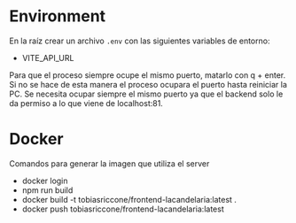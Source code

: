 # Environment
En la raíz crear un archivo `.env` con las siguientes variables de entorno:
- VITE_API_URL

Para que el proceso siempre ocupe el mismo puerto, matarlo con q + enter. Si no se hace de esta manera el proceso ocupara el puerto hasta reiniciar la PC. Se necesita ocupar siempre el mismo puerto ya que el backend solo le da permiso a lo que viene de localhost:81.

# Docker
Comandos para generar la imagen que utiliza el server
- docker login
- npm run build
- docker build -t tobiasriccone/frontend-lacandelaria:latest .
- docker push tobiasriccone/frontend-lacandelaria:latest